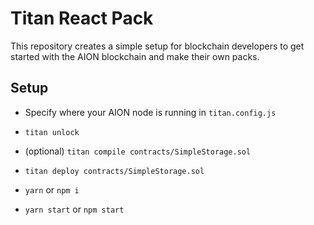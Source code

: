 # Titan React Pack

This repository creates a simple setup for blockchain developers to get started with the AION blockchain and make their own packs.

## Setup

- Specify where your AION node is running in `titan.config.js`

- `titan unlock`
- (optional) `titan compile contracts/SimpleStorage.sol`
- `titan deploy contracts/SimpleStorage.sol`
- `yarn` or `npm i`
- `yarn start` or `npm start`
